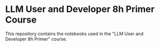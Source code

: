 # LLM User and Developer 8h Primer Course

This repository contains the notebooks used in the "LLM User and Developer 8h Primer" course.
